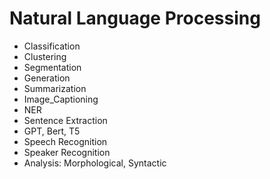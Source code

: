 # Natural Language Processing
- Classification
- Clustering  
- Segmentation
- Generation	  
- Summarization
- Image_Captioning  
- NER		  
- Sentence Extraction
- GPT, Bert, T5	  
- Speech Recognition
- Speaker Recognition
- Analysis: Morphological, Syntactic 	


  

